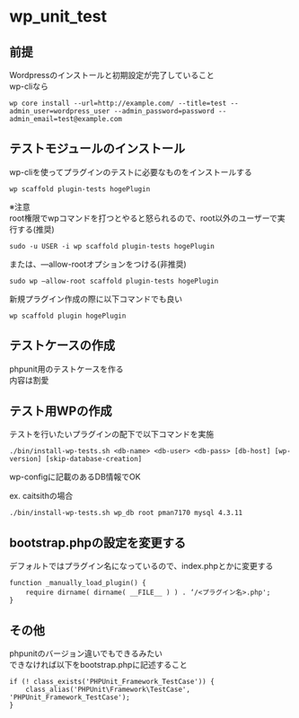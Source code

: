 # wp_unit_test

## 前提
Wordpressのインストールと初期設定が完了していること  
wp-cliなら  
```
wp core install --url=http://example.com/ --title=test --admin_user=wordpress_user --admin_password=password --admin_email=test@example.com
```

## テストモジュールのインストール
wp-cliを使ってプラグインのテストに必要なものをインストールする  
```
wp scaffold plugin-tests hogePlugin
```

※注意  
root権限でwpコマンドを打つとやると怒られるので、root以外のユーザーで実行する(推奨)
```
sudo -u USER -i wp scaffold plugin-tests hogePlugin
```
または、—allow-rootオプションをつける(非推奨)
```
sudo wp —allow-root scaffold plugin-tests hogePlugin
```

新規プラグイン作成の際に以下コマンドでも良い  
```
wp scaffold plugin hogePlugin
```

## テストケースの作成
phpunit用のテストケースを作る  
内容は割愛

## テスト用WPの作成
テストを行いたいプラグインの配下で以下コマンドを実施  
```
./bin/install-wp-tests.sh <db-name> <db-user> <db-pass> [db-host] [wp-version] [skip-database-creation]
```

wp-configに記載のあるDB情報でOK

ex. caitsithの場合  
```
./bin/install-wp-tests.sh wp_db root pman7170 mysql 4.3.11
```

## bootstrap.phpの設定を変更する
デフォルトではプラグイン名になっているので、index.phpとかに変更する

```
function _manually_load_plugin() {
	require dirname( dirname( __FILE__ ) ) . ‘/<プラグイン名>.php';
}
```

## その他
phpunitのバージョン違いでもできるみたい  
できなければ以下をbootstrap.phpに記述すること  
```
if (! class_exists('PHPUnit_Framework_TestCase')) {
    class_alias('PHPUnit\Framework\TestCase', 'PHPUnit_Framework_TestCase');
}
```